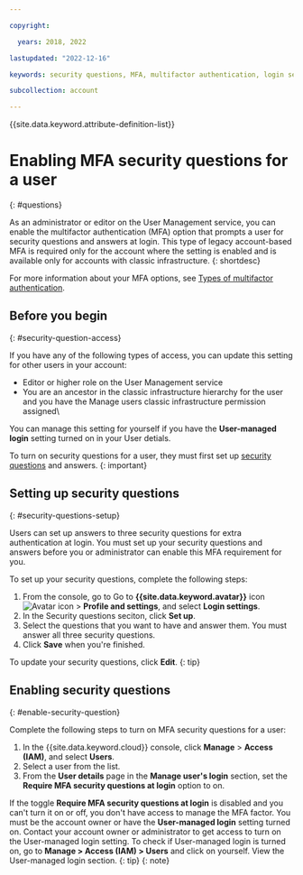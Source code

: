 ```yaml
---

copyright:

  years: 2018, 2022

lastupdated: "2022-12-16"

keywords: security questions, MFA, multifactor authentication, login security

subcollection: account

---
```


{{site.data.keyword.attribute-definition-list}}

# Enabling MFA security questions for a user
{: #questions}

As an administrator or editor on the User Management service, you can enable the multifactor authentication (MFA) option that prompts a user for security questions and answers at login. This type of legacy account-based MFA is required only for the account where the setting is enabled and is available only for accounts with classic infrastructure.
{: shortdesc}

For more information about your MFA options, see [Types of multifactor authentication](/docs/account?topic=account-types).

## Before you begin
{: #security-question-access}

If you have any of the following types of access, you can update this setting for other users in your account:

* Editor or higher role on the User Management service
* You are an ancestor in the classic infrastructure hierarchy for the user and you have the Manage users classic infrastructure permission assigned\

You can manage this setting for yourself if you have the **User-managed login** setting turned on in your User detials.

To turn on security questions for a user, they must first set up [security questions](#security-questions-setup) and answers.
{: important}

## Setting up security questions
{: #security-questions-setup}

Users can set up answers to three security questions for extra authentication at login. You must set up your security questions and answers before you or administrator can enable this MFA requirement for you.

To set up your security questions, complete the following steps:
1. From the console, go to Go to **{{site.data.keyword.avatar}}** icon ![Avatar icon](../icons/i-avatar-icon.svg "Avatar") > **Profile and settings**, and select **Login settings**.
2. In the Security questions seciton, click **Set up**.
3. Select the questions that you want to have and answer them. You must answer all three security questions.
4. Click **Save** when you're finished.

To update your security questions, click **Edit**.
{: tip}


## Enabling security questions
{: #enable-security-question}

Complete the following steps to turn on MFA security questions for a user:

1. In the {{site.data.keyword.cloud}} console, click **Manage** > **Access (IAM)**, and select **Users**.
2. Select a user from the list.
3. From the **User details** page in the **Manage user's login** section, set the **Require MFA security questions at login** option to on.

If the toggle **Require MFA security questions at login** is disabled and you can't turn it on or off, you don't have access to manage the MFA factor. You must be the account owner or have the **User-managed login** setting turned on. Contact your account owner or administrator to get access to turn on the User-managed login setting. To check if User-managed login is turned on, go to **Manage > Access (IAM) > Users** and click on yourself. View the User-managed login section.
{: tip}
{: note}
